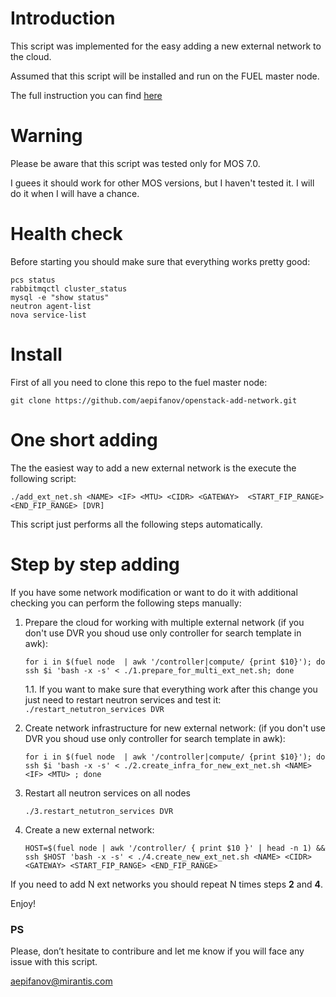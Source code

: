 # Introduction
This script was implemented for the easy adding a new external network to the cloud.

Assumed that this script will be installed and run on the FUEL master node.

The full instruction you can find [here](https://docs.google.com/document/d/1KoZhuKqsdS-UZ7WtJOZBsITyGvIytAXTlmED0sqcpLM/edit#)

# Warning
Please be aware that this script was tested only for MOS 7.0.

I guees it should work for other MOS versions, but I haven't tested it. I will do it when I will have a chance.

# Health check

Before starting you should make sure that everything works pretty good:
```
pcs status
rabbitmqctl cluster_status
mysql -e "show status"
neutron agent-list
nova service-list
```

# Install
First of all you need to clone this repo to the fuel master node:
```
git clone https://github.com/aepifanov/openstack-add-network.git
```

# One short adding
The the easiest way to add a new external network is the execute the following script:
```
./add_ext_net.sh <NAME> <IF> <MTU> <CIDR> <GATEWAY>  <START_FIP_RANGE> <END_FIP_RANGE> [DVR]
```
This script just performs all the following steps automatically.

# Step by step adding
If you have some network modification or want to do it with additional checking you can
perform the following steps manually:

1. Prepare the cloud for working with multiple external network
   (if you don't use DVR you shoud use only controller for search template in awk):
    ```
    for i in $(fuel node  | awk '/controller|compute/ {print $10}'); do ssh $i 'bash -x -s' < ./1.prepare_for_multi_ext_net.sh; done
    ```

    1.1. If you want to make sure that everything work after this change you just need to
         restart neutron services and test it:
         ```
         ./restart_netutron_services DVR
         ```

2. Create network infrastructure for new external network:
   (if you don't use DVR you shoud use only controller for search template in awk):
   ```
   for i in $(fuel node  | awk '/controller|compute/ {print $10}'); do ssh $i 'bash -x -s' < ./2.create_infra_for_new_ext_net.sh <NAME> <IF> <MTU> ; done
   ```

3. Restart all neutron services on all nodes
    ```
    ./3.restart_netutron_services DVR
    ```

4. Create a new external network:
    ```
    HOST=$(fuel node | awk '/controller/ { print $10 }' | head -n 1) && ssh $HOST 'bash -x -s' < ./4.create_new_ext_net.sh <NAME> <CIDR> <GATEWAY> <START_FIP_RANGE> <END_FIP_RANGE>
    ```

If you need to add N ext networks you should repeat N times steps **2** and **4**.

Enjoy!

### PS
Please, don’t hesitate to contribure and let me know if you will face any issue with this script.

aepifanov@mirantis.com

